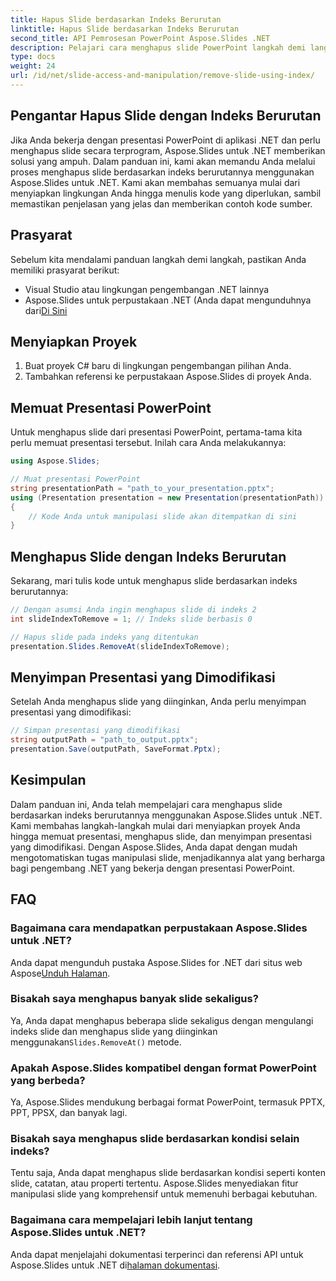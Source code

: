 ```yaml
---
title: Hapus Slide berdasarkan Indeks Berurutan
linktitle: Hapus Slide berdasarkan Indeks Berurutan
second_title: API Pemrosesan PowerPoint Aspose.Slides .NET
description: Pelajari cara menghapus slide PowerPoint langkah demi langkah menggunakan Aspose.Slides untuk .NET. Panduan kami memberikan instruksi yang jelas dan kode sumber lengkap untuk membantu Anda menghapus slide secara terprogram berdasarkan indeks berurutannya.
type: docs
weight: 24
url: /id/net/slide-access-and-manipulation/remove-slide-using-index/
---
```


## Pengantar Hapus Slide dengan Indeks Berurutan

Jika Anda bekerja dengan presentasi PowerPoint di aplikasi .NET dan perlu menghapus slide secara terprogram, Aspose.Slides untuk .NET memberikan solusi yang ampuh. Dalam panduan ini, kami akan memandu Anda melalui proses menghapus slide berdasarkan indeks berurutannya menggunakan Aspose.Slides untuk .NET. Kami akan membahas semuanya mulai dari menyiapkan lingkungan Anda hingga menulis kode yang diperlukan, sambil memastikan penjelasan yang jelas dan memberikan contoh kode sumber.

## Prasyarat

Sebelum kita mendalami panduan langkah demi langkah, pastikan Anda memiliki prasyarat berikut:

- Visual Studio atau lingkungan pengembangan .NET lainnya
-  Aspose.Slides untuk perpustakaan .NET (Anda dapat mengunduhnya dari[Di Sini](https://releases.aspose.com/slides/net/)

## Menyiapkan Proyek

1. Buat proyek C# baru di lingkungan pengembangan pilihan Anda.
2. Tambahkan referensi ke perpustakaan Aspose.Slides di proyek Anda.

## Memuat Presentasi PowerPoint

Untuk menghapus slide dari presentasi PowerPoint, pertama-tama kita perlu memuat presentasi tersebut. Inilah cara Anda melakukannya:

```csharp
using Aspose.Slides;

// Muat presentasi PowerPoint
string presentationPath = "path_to_your_presentation.pptx";
using (Presentation presentation = new Presentation(presentationPath))
{
    // Kode Anda untuk manipulasi slide akan ditempatkan di sini
}
```

## Menghapus Slide dengan Indeks Berurutan

Sekarang, mari tulis kode untuk menghapus slide berdasarkan indeks berurutannya:

```csharp
// Dengan asumsi Anda ingin menghapus slide di indeks 2
int slideIndexToRemove = 1; // Indeks slide berbasis 0

// Hapus slide pada indeks yang ditentukan
presentation.Slides.RemoveAt(slideIndexToRemove);
```

## Menyimpan Presentasi yang Dimodifikasi

Setelah Anda menghapus slide yang diinginkan, Anda perlu menyimpan presentasi yang dimodifikasi:

```csharp
// Simpan presentasi yang dimodifikasi
string outputPath = "path_to_output.pptx";
presentation.Save(outputPath, SaveFormat.Pptx);
```

## Kesimpulan

Dalam panduan ini, Anda telah mempelajari cara menghapus slide berdasarkan indeks berurutannya menggunakan Aspose.Slides untuk .NET. Kami membahas langkah-langkah mulai dari menyiapkan proyek Anda hingga memuat presentasi, menghapus slide, dan menyimpan presentasi yang dimodifikasi. Dengan Aspose.Slides, Anda dapat dengan mudah mengotomatiskan tugas manipulasi slide, menjadikannya alat yang berharga bagi pengembang .NET yang bekerja dengan presentasi PowerPoint.

## FAQ

### Bagaimana cara mendapatkan perpustakaan Aspose.Slides untuk .NET?

 Anda dapat mengunduh pustaka Aspose.Slides for .NET dari situs web Aspose[Unduh Halaman](https://releases.aspose.com/slides/net/).

### Bisakah saya menghapus banyak slide sekaligus?

 Ya, Anda dapat menghapus beberapa slide sekaligus dengan mengulangi indeks slide dan menghapus slide yang diinginkan menggunakan`Slides.RemoveAt()` metode.

### Apakah Aspose.Slides kompatibel dengan format PowerPoint yang berbeda?

Ya, Aspose.Slides mendukung berbagai format PowerPoint, termasuk PPTX, PPT, PPSX, dan banyak lagi.

### Bisakah saya menghapus slide berdasarkan kondisi selain indeks?

Tentu saja, Anda dapat menghapus slide berdasarkan kondisi seperti konten slide, catatan, atau properti tertentu. Aspose.Slides menyediakan fitur manipulasi slide yang komprehensif untuk memenuhi berbagai kebutuhan.

### Bagaimana cara mempelajari lebih lanjut tentang Aspose.Slides untuk .NET?

 Anda dapat menjelajahi dokumentasi terperinci dan referensi API untuk Aspose.Slides untuk .NET di[halaman dokumentasi](https://reference.aspose.com/slides/net/).